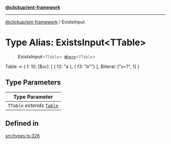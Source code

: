 [**@clickup/ent-framework**](../README.md)

***

[@clickup/ent-framework](../globals.md) / ExistsInput

# Type Alias: ExistsInput\<TTable\>

> **ExistsInput**\<`TTable`\>: [`Where`](Where.md)\<`TTable`\>

Table -> { f: 10, [$or]: [ { f2: "a }, { f3: "b""} ], $literal: ["x=?", 1] }

## Type Parameters

| Type Parameter |
| ------ |
| `TTable` *extends* [`Table`](Table.md) |

## Defined in

[src/types.ts:326](https://github.com/clickup/ent-framework/blob/master/src/types.ts#L326)
